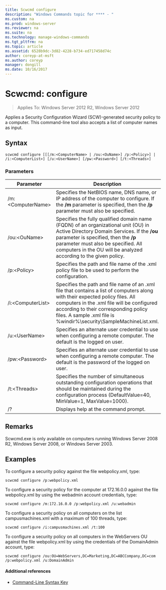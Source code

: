 ```yaml
---
title: Scwcmd configure
description: "Windows Commands topic for **** - "
ms.custom: na
ms.prod: windows-server
ms.reviewer: na
ms.suite: na
ms.technology: manage-windows-commands
ms.tgt_pltfrm: na
ms.topic: article
ms.assetid: 6528b9dc-3d82-4228-b734-ed717458d74c
author: coreyp-at-msft
ms.author: coreyp
manager: dongill
ms.date: 10/16/2017
---
```


# Scwcmd: configure

> Applies To: Windows Server 2012 R2, Windows Server 2012

Applies a Security Configuration Wizard (SCW)-generated security policy to a computer. This command-line tool also accepts a list of computer names as input.

## Syntax

```
scwcmd configure [[[/m:<ComputerName> | /ou:<OuName>] /p:<Policy>] | /i:<ComputerList>] [/u:<UserName>] [/pw:<Password>] [/t:<Threads>]
```

### Parameters

|Parameter|Description|
|---------|-----------|
|/m:\<ComputerName>|Specifies the NetBIOS name, DNS name, or IP address of the computer to configure. If the **/m** parameter is specified, then the **/p** parameter must also be specified.|
|/ou:\<OuName>|Specifies the fully qualified domain name (FQDN) of an organizational unit (OU) in Active Directory Domain Services. If the **/ou** parameter is specified, then the **/p** parameter must also be specified. All computers in the OU will be analyzed according to the given policy.|
|/p:\<Policy>|Specifies the path and file name of the .xml policy file to be used to perform the configuration.|
|/i:\<ComputerList>|Specifies the path and file name of an .xml file that contains a list of computers along with their expected policy files. All computers in the .xml file will be configured according to their corresponding policy files. A sample .xml file is %windir%\security\SampleMachineList.xml.|
|/u:\<UserName>|Specifies an alternate user credential to use when configuring a remote computer. The default is the logged on user.|
|/pw:\<Password>|Specifies an alternate user credential to use when configuring a remote computer. The default is the password of the logged on user.|
|/t:\<Threads>|Specifies the number of simultaneous outstanding configuration operations that should be maintained during the configuration process (DefaultValue=40, MinValue=1, MaxValue=1000).|
|/?|Displays help at the command prompt.|

## Remarks

Scwcmd.exe is only available on computers running Windows Server 2008 R2, Windows Server 2008, or Windows Server 2003.

## <a name="BKMK_Examples"></a>Examples

To configure a security policy against the file webpolicy.xml, type:
```
scwcmd configure /p:webpolicy.xml
```
To configure a security policy for the computer at 172.16.0.0 against the file webpolicy.xml by using the webadmin account credentials, type:
```
scwcmd configure /m:172.16.0.0 /p:webpolicy.xml /u:webadmin
```
To configure a security policy on all computers on the list campusmachines.xml with a maximum of 100 threads, type:
```
scwcmd configure /i:campusmachines.xml /t:100
```
To configure a security policy on all computers in the WebServers OU against the file webpolicy.xml by using the credentials of the DomainAdmin account, type:
```
scwcmd configure /ou:OU=WebServers,DC=Marketing,DC=ABCCompany,DC=com /p:webpolicy.xml /u:DomainAdmin
```

#### Additional references

-   [Command-Line Syntax Key](command-line-syntax-key.md)
